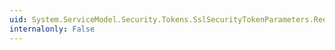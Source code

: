 ```yaml
---
uid: System.ServiceModel.Security.Tokens.SslSecurityTokenParameters.RequireClientCertificate
internalonly: False
---
```

